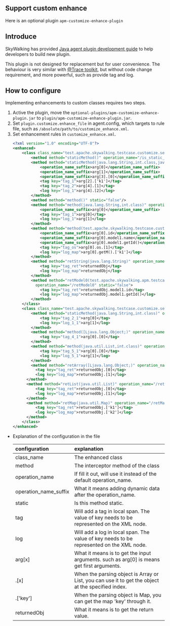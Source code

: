 ## Support custom enhance 
Here is an optional plugin `apm-customize-enhance-plugin`

## Introduce
SkyWalking has provided [Java agent plugin development guide](Java-Plugin-Development-Guide.md) to help developers to build new plugin. 

This plugin is not designed for replacement but for user convenience. The behaviour is very similar with [@Trace toolkit](Application-toolkit-trace.md), but without code change requirement, and more powerful, such as provide tag and log.                                                                                                      

## How to configure
Implementing enhancements to custom classes requires two steps.

1. Active the plugin, move the `optional-plugins/apm-customize-enhance-plugin.jar` to `plugin/apm-customize-enhance-plugin.jar`.
2. Set `plugin.customize.enhance_file` in agent.config, which targets to rule file, such as `/absolute/path/to/customize_enhance.xml`.
3. Set enhancement rules in `customize_enhance.xml`.
	```xml
	<?xml version="1.0" encoding="UTF-8"?>
	<enhanced>
	    <class class_name="test.apache.skywalking.testcase.customize.service.TestService1">
	        <method method="staticMethod()" operation_name="/is_static_method" static="true"/>
	        <method method="staticMethod(java.lang.String,int.class,java.util.Map,java.util.List,[Ljava.lang.Object;)" operation_name="/is_static_method_args" static="true">
	            <operation_name_suffix>arg[0]</operation_name_suffix>
	            <operation_name_suffix>arg[1]</operation_name_suffix>
	            <operation_name_suffix>arg[3].[0]</operation_name_suffix>
	            <tag key="tag_1">arg[2].['k1']</tag>
	            <tag key="tag_2">arg[4].[1]</tag>
	            <log key="log_1">arg[4].[2]</log>
	        </method>
	        <method method="method()" static="false"/>
	        <method method="method(java.lang.String,int.class)" operation_name="/method_2" static="false">
	            <operation_name_suffix>arg[0]</operation_name_suffix>
	            <tag key="tag_1">arg[0]</tag>
	            <log key="log_1">arg[1]</log>
	        </method>
	        <method method="method(test.apache.skywalking.testcase.customize.model.Model0,java.lang.String,int.class)" operation_name="/method_3" static="false">
	            <operation_name_suffix>arg[0].id</operation_name_suffix>
	            <operation_name_suffix>arg[0].model1.name</operation_name_suffix>
	            <operation_name_suffix>arg[0].model1.getId()</operation_name_suffix>
	            <tag key="tag_os">arg[0].os.[1]</tag>
	            <log key="log_map">arg[0].getM().['k1']</log>
	        </method>
	        <method method="retString(java.lang.String)" operation_name="/retString" static="false">
	            <tag key="tag_ret">returnedObj</tag>
	            <log key="log_map">returnedObj</log>
	        </method>
	        <method method="retModel0(test.apache.skywalking.apm.testcase.customize.model.Model0)"
	          operation_name="/retModel0" static="false">
	            <tag key="tag_ret">returnedObj.model1.id</tag>
	            <log key="log_map">returnedObj.model1.getId()</log>
	        </method>
	    </class>
	    <class class_name="test.apache.skywalking.testcase.customize.service.TestService2">
	        <method method="staticMethod(java.lang.String,int.class)" operation_name="/is_2_static_method" static="true">
	            <tag key="tag_2_1">arg[0]</tag>
	            <log key="log_1_1">arg[1]</log>
	        </method>
	        <method method="method([Ljava.lang.Object;)" operation_name="/method_4" static="false">
	            <tag key="tag_4_1">arg[0].[0]</tag>
	        </method>
	        <method method="method(java.util.List,int.class)" operation_name="/method_5" static="false">
	            <tag key="tag_5_1">arg[0].[0]</tag>
	            <log key="log_5_1">arg[1]</log>
	        </method>
	        <method method="retArray([Ljava.lang.Object;)" operation_name="/retArray" static="false">
              <tag key="tag_ret">returnedObj.[0]</tag>
              <log key="log_map">returnedObj.[1]</log>
          </method>
          <method method="retList(java.util.List)" operation_name="/retList" static="false">
              <tag key="tag_ret">returnedObj.[0]</tag>
              <log key="log_map">returnedObj.[1]</log>
          </method>
          <method method="retMap(java.util.Map)" operation_name="/retMap" static="false">
              <tag key="tag_ret">returnedObj.['k1']</tag>
              <log key="log_map">returnedObj.['k2']</log>
          </method>
	    </class>
	</enhanced>

- Explanation of the configuration in the file

	| configuration  | explanation |
	|:----------------- |:---------------|
	| class_name | The enhanced class |
	| method | The interceptor method of the class |
	| operation_name | If fill it out, will use it instead of the default operation_name. |
	| operation_name\_suffix | What it means adding dynamic data after the operation_name. |
	| static | Is this method static. |
	| tag | Will add a tag in local span. The value of key needs to be represented on the XML node. |
	| log | Will add a log in local span. The value of key needs to be represented on the XML node. |
	| arg[x]   | What it means is to get the input arguments. such as arg[0] is means get first arguments. |
	| .[x]     | When the parsing object is Array or List, you can use it to get the object at the specified index. |
	| .['key'] | When the parsing object is Map, you can get the map 'key' through it.|
	| returnedObj | What it means is to get the return value. |

